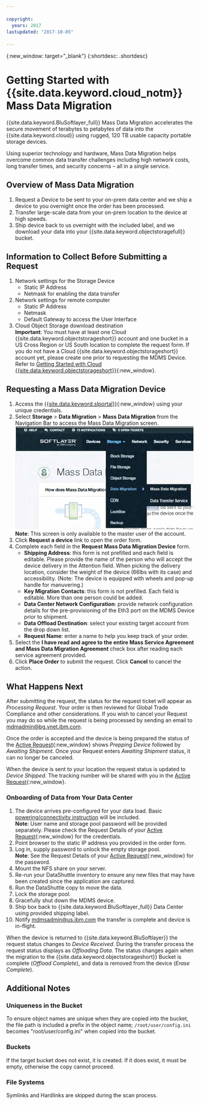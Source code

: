 ```yaml
---

copyright:
  years: 2017
lastupdated: "2017-10-05"

---
```

{:new_window: target="_blank"}
{:shortdesc: .shortdesc}

# Getting Started with {{site.data.keyword.cloud_notm}} Mass Data Migration

{{site.data.keyword.BluSoftlayer_full}} Mass Data Migration accelerates the secure movement of terabytes to petabytes of data into the {{site.data.keyword.cloud}} using rugged, 120 TB usable capacity portable storage devices.

Using superior technology and hardware, Mass Data Migration helps overcome common data transfer challenges including high network costs, long transfer times, and security concerns – all in a single service.

## Overview of Mass Data Migration

1. Request a Device to be sent to your on-prem data center and we ship a device to you overnight once the order has been processed.
2. Transfer large-scale data from your on-prem location to the device at high speeds.
3. Ship device back to us overnight with the included label, and we download your data into your {{site.data.keyword.objectstoragefull}}  bucket.


## Information to Collect Before Submitting a Request

1. Network settings for the Storage Device
   - Static IP Address
   - Netmask for enabling the data transfer
2. Network settings for remote computer
   - Static IP Address
   - Netmask 
   - Default Gateway to access the User Interface
3. Cloud Object Storage download destination <br/>
   **Important**: You must have at least one Cloud {{site.data.keyword.objectstorageshort}} account and one bucket in a US Cross Region or US South location to complete the request form. If you do not have a Cloud {{site.data.keyword.objectstorageshort}} account yet, please create one prior to requesting the MDMS Device. Refer to [Getting Started with Cloud {{site.data.keyword.objectstorageshort}}](https://ibm-public-cos.github.io/crs-docs/){:new_window}.

## Requesting a Mass Data Migration Device

1. Access the [{{site.data.keyword.slportal}}](https://control.softlayer.com/){:new_window} using your unique credentials.
2. Select **Storage** > **Data Migration** > **Mass Data Migration** from the Navigation Bar to access the Mass Data Migration screen. <br/>
![Data Transfer Service option in Customer Portal Menu](/images/DTSinControlMenu.PNG) <br/>
**Note**: This screen is only available to the master user of the account. 
3. Click **Request a device** link to open the order form.
4. Complete each field in the **Request Mass Data Migration Device** form.
   - **Shipping Address**: this form is not prefilled and each field is editable. Please provide the name of the person who will accept the device delivery in the Attention field. When picking the delivery location, consider the weight of the device (66lbs with its case) and accessibility. (Note: The device is equipped with wheels and pop-up handle for manuvering.)
   - **Key Migration Contacts**: this form is not prefilled. Each field is editable. More than one person could be added. 
   - **Data Center Network Configuration**: provide network configuration details for the pre-provisioning of the Eth3 port on the MDMS Device prior to shipment.
   - **Data Offload Destination**: select your existing target account from the drop down list.
   - **Request Name**: enter a name to help you keep track of your order.
5. Select the **I have read and agree to the entire Mass Service Agreement and Mass Data Migration Agreement** check box after reading each service agreement provided.
6. Click **Place Order** to submit the request. Click **Cancel** to cancel the action.


## What Happens Next

After submitting the request, the status for the request ticket will appear as *Processing Request*. Your order is then reviewed for Global Trade Compliance and other considerations. If you wish to cancel your Request you may do so while the request is being processed by sending an email to mdmadmin@bg.vnet.ibm.com. 

Once the order is accepted and the device is being prepared the status of the [Active Request](https://control.softlayer.com/storage/mdms){:new_window} shows *Prepping Device* followed by *Awaiting Shipment*. Once your Request enters *Awaiting Shipment* status, it can no longer be canceled. 

When the device is sent to your location the request status is updated to *Device Shipped*. The tracking number will be shared with you in the [Active Request](https://control.softlayer.com/storage/mdms){:new_window}.

### Onboarding of Data from Your Data Center

1. The device arrives pre-configured for your data load. Basic [powering/connectivity instruction](user-instructions.html) will be included. <br/>
  **Note**: User name and storage pool password will be provided separately. Please check the Request Details of your [Active Request](https://control.softlayer.com/storage/mdms){:new_window} for the credentials.
2. Point browser to the static IP address you provided in the order form.
3. Log in, supply password to unlock the empty storage pool. <br/>
   **Note**: See the Request Details of your [Active Request](https://control.softlayer.com/storage/mdms){:new_window} for the password.
4. Mount the NFS share on your server.
5. Re-run your DataShuttle inventory to ensure any new files that may have been created since the application are captured.
6. Run the DataShuttle copy to move the data.
7. Lock the storage pool.
8. Gracefully shut down the MDMS device.
9. Ship box back to {{site.data.keyword.BluSoftlayer_full}} Data Center using provided shipping label.
10. Notify mdmsadmin@us.ibm.com the transfer is complete and device is in-flight.

When the device is returned to {{site.data.keyword.BluSoftlayer}} the request status changes to *Device Received*. During the transfer process the request status displays as *Offloading Data*. The status changes again when the migration to the {{site.data.keyword.objectstorageshort}} Bucket is complete (*Offload Complete*), and data is removed from the device (*Erase Complete*).

## Additional Notes

### Uniqueness in the Bucket

To ensure object names are unique when they are copied into the bucket, the file path is included a prefix in the object name;  `/root/user/config.ini` becomes "root/user/config.ini" when copied into the bucket.

### Buckets

If the target bucket does not exist, it is created.   If it does exist, it must be empty, otherwise the copy cannot proceed.  

### File Systems

Symlinks and Hardlinks are skipped during the scan process.
